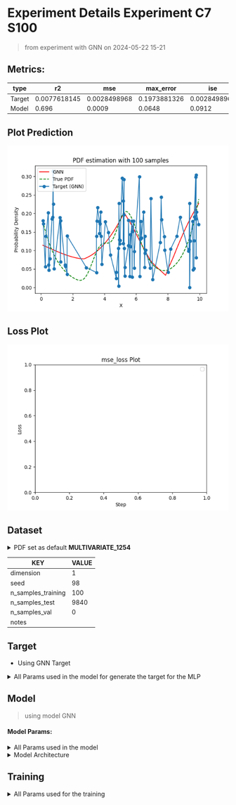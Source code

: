 # Experiment Details Experiment  C7 S100
> from experiment with GNN
> on 2024-05-22 15-21
## Metrics:
                                                                                                    
| type   | r2           | mse          | max_error    | ise          | kl           | evs          |
|--------|--------------|--------------|--------------|--------------|--------------|--------------|
| Target | 0.0077618145 | 0.0028498968 | 0.1973881326 | 0.0028498968 | 0.1215398778 | 0.0094143431 |
| Model  | 0.696        | 0.0009       | 0.0648       | 0.0912       | 0.0481       | 0.7768       |
                                                                                                    
## Plot Prediction

<img src="pdf_d27e42b0.png">

## Loss Plot

<img src="loss_d27e42b0.png">

## Dataset

<details><summary>PDF set as default <b>MULTIVARIATE_1254</b></summary>

#### Dimension 1
                                      
| type        | rate | weight |      |
|-------------|------|--------|------|
| exponential | 1    | 0.2    |      |
| logistic    | 4    | 0.8    | 0.25 |
| logistic    | 5.5  | 0.7    | 0.3  |
| exponential | -1   | 0.25   | -10  |
                                      
</details>
                              
| KEY                | VALUE |
|--------------------|-------|
| dimension          | 1     |
| seed               | 98    |
| n_samples_training | 100   |
| n_samples_test     | 9840  |
| n_samples_val      | 0     |
| notes              |       |
                              
## Target
- Using GNN Target
<details><summary>All Params used in the model for generate the target for the MLP </summary>

                            
| KEY          | VALUE     |
|--------------|-----------|
| n_components | 7         |
| n_init       | 10        |
| max_iter     | 30        |
| init_params  | k-means++ |
| random_state | 62        |
                            
</details>

## Model
> using model GNN
#### Model Params:
<details><summary>All Params used in the model </summary>

                                                                                 
| KEY             | VALUE                                                       |
|-----------------|-------------------------------------------------------------|
| dropout         | 0.0                                                         |
| hidden_layer    | [(84, Sigmoid()), (26, Tanh()), (24, Tanh()), (54, ReLU())] |
| last_activation | None                                                        |
                                                                                 
</details>

<details><summary>Model Architecture </summary>

NeuralNetworkModular(
  (dropout): Dropout(p=0.0, inplace=False)
  (output_layer): Linear(in_features=54, out_features=1, bias=True)
  (layers): ModuleList(
    (0): Linear(in_features=1, out_features=84, bias=True)
    (1): Linear(in_features=84, out_features=26, bias=True)
    (2): Linear(in_features=26, out_features=24, bias=True)
    (3): Linear(in_features=24, out_features=54, bias=True)
  )
  (activation): ModuleList(
    (0): Sigmoid()
    (1-2): 2 x Tanh()
    (3): ReLU()
  )
)
</details>

## Training
<details><summary>All Params used for the training </summary>

                            
| KEY           | VALUE    |
|---------------|----------|
| epochs        | 360      |
| batch_size    | 40       |
| loss_type     | mse_loss |
| optimizer     | Adam     |
| learning_rate | 0.00266  |
                            
</details>

